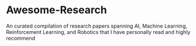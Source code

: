 # Awesome-Research
An curated compilation of research papers spanning AI, Machine Learning, Reinforcement Learning, and Robotics that I have personally read and highly recommend
